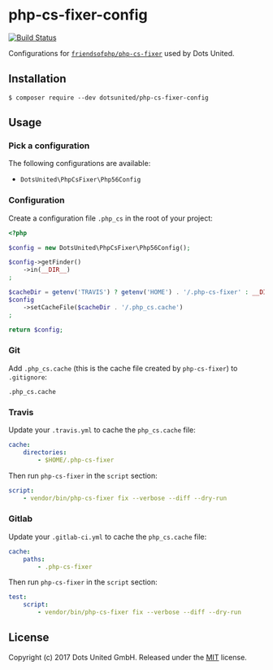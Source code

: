 php-cs-fixer-config
===================

[![Build Status](https://travis-ci.org/dotsunited/php-cs-fixer-config.svg?branch=master)](https://travis-ci.org/dotsunited/php-cs-fixer-config)

Configurations for [`friendsofphp/php-cs-fixer`](http://github.com/FriendsOfPHP/PHP-CS-Fixer)
used by Dots United.

## Installation

```
$ composer require --dev dotsunited/php-cs-fixer-config
```

## Usage

### Pick a configuration

The following configurations are available:

* `DotsUnited\PhpCsFixer\Php56Config`

### Configuration

Create a configuration file `.php_cs` in the root of your project:

```php
<?php

$config = new DotsUnited\PhpCsFixer\Php56Config();

$config->getFinder()
    ->in(__DIR__)
;

$cacheDir = getenv('TRAVIS') ? getenv('HOME') . '/.php-cs-fixer' : __DIR__;
$config
    ->setCacheFile($cacheDir . '/.php_cs.cache')
;

return $config;
```

### Git

Add `.php_cs.cache` (this is the cache file created by `php-cs-fixer`) to `.gitignore`:

```
.php_cs.cache
```

### Travis

Update your `.travis.yml` to cache the `php_cs.cache` file:

```yml
cache:
    directories:
        - $HOME/.php-cs-fixer
```

Then run `php-cs-fixer` in the `script` section:

```yml
script:
    - vendor/bin/php-cs-fixer fix --verbose --diff --dry-run
```


### Gitlab

Update your `.gitlab-ci.yml` to cache the `php_cs.cache` file:

```yml
cache:
    paths:
        - .php-cs-fixer
```

Then run `php-cs-fixer` in the `script` section:

```yml
test:
    script:
        - vendor/bin/php-cs-fixer fix --verbose --diff --dry-run
```

License
-------

Copyright (c) 2017 Dots United GmbH.
Released under the [MIT](LICENSE) license.
